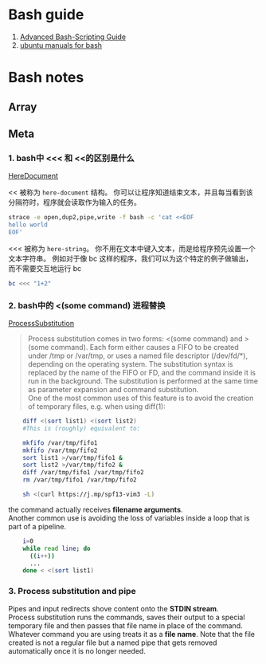 # Bash guide

1. [Advanced Bash-Scripting Guide](http://www.tldp.org/LDP/abs/html/)  
2. [ubuntu manuals for bash](http://manpages.ubuntu.com/manpages/eoan/en/man1/bash.1.html)
 

# Bash notes

## Array

## Meta
### 1. bash中 <<< 和 <<的区别是什么
[HereDocument](http://mywiki.wooledge.org/HereDocument?action=show&redirect=HereString)

<< 被称为 `here-document` 结构。 你可以让程序知道结束文本，并且每当看到该分隔符时，程序就会读取作为输入的任务。

```bash
strace -e open,dup2,pipe,write -f bash -c 'cat <<EOF
hello world
EOF'
```

<<< 被称为 `here-string`。 你不用在文本中键入文本，而是给程序预先设置一个文本字符串。 例如对于像 bc 这样的程序，我们可以为这个特定的例子做输出，而不需要交互地运行 bc
```bash
bc <<< "1+2"
```

### 2. bash中的 <(some command) 进程替换
[ProcessSubstitution](http://mywiki.wooledge.org/ProcessSubstitution) 
>Process substitution comes in two forms: <(some command) and >(some command). Each form either causes a FIFO to be created under /tmp or /var/tmp, or uses a named file descriptor (/dev/fd/*), depending on the operating system. The substitution syntax is replaced by the name of the FIFO or FD, and the command inside it is run in the background. The substitution is performed at the same time as parameter expansion and command substitution.  
One of the most common uses of this feature is to avoid the creation of temporary files, e.g. when using diff(1):

```bash
    diff <(sort list1) <(sort list2)
    #This is (roughly) equivalent to:

    mkfifo /var/tmp/fifo1
    mkfifo /var/tmp/fifo2
    sort list1 >/var/tmp/fifo1 &
    sort list2 >/var/tmp/fifo2 &
    diff /var/tmp/fifo1 /var/tmp/fifo2
    rm /var/tmp/fifo1 /var/tmp/fifo2
```
```bash
    sh <(curl https://j.mp/spf13-vim3 -L)
```
the command actually receives **filename arguments**.  
Another common use is avoiding the loss of variables inside a loop that is part of a pipeline. 

```bash
    i=0
    while read line; do
      ((i++))
      ...
    done < <(sort list1)
```

### 3. Process substitution and pipe
Pipes and input redirects shove content onto the **STDIN stream**.  
Process substitution runs the commands, saves their output to a special temporary file and then passes that file name in place of the command. Whatever command you are using treats it as a **file name**. Note that the file created is not a regular file but a named pipe that gets removed automatically once it is no longer needed.
